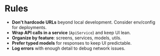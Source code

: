 # Rules

- **Don't hardcode URLs** beyond local development. Consider env/config for deployments.
- **Wrap API calls in a service** (`ApiService`) and keep UI lean.
- **Organize by feature**: screens, services, models, utils.
- **Prefer typed models** for responses to keep UI predictable.
- **Log errors** with enough detail to debug network issues.
